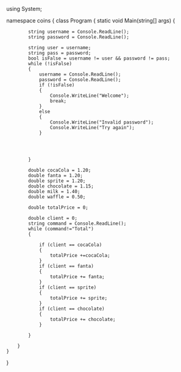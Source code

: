 using System;

namespace coins
{
    class Program
    {
        static void Main(string[] args)
        {

            string username = Console.ReadLine();
            string password = Console.ReadLine();

            string user = username;
            string pass = password;
            bool isFalse = username != user && password != pass;
            while (!isFalse)
            {
                username = Console.ReadLine();
                password = Console.ReadLine();
                if (!isFalse)
                {
                    Console.WriteLine("Welcome");
                    break;
                }
                else
                {
                    Console.WriteLine("Invalid password");
                    Console.WriteLine("Try again");
                }
                


                
            }

            double cocaCola = 1.20;
            double fanta = 1.20;
            double sprite = 1.20;
            double chocolate = 1.15;
            double milk = 1.40;
            double waffle = 0.50;

            double totalPrice = 0;

            double client = 0;
            string command = Console.ReadLine();
            while (command!="Total")
            {

                if (client == cocaCola)
                {
                    totalPrice +=cocaCola;
                }
                if (client == fanta)
                {
                    totalPrice += fanta;
                }
                if (client == sprite)
                {
                    totalPrice += sprite;
                }
                if (client == chocolate)
                {
                    totalPrice += chocolate;
                }

            }

        }
    }
}
